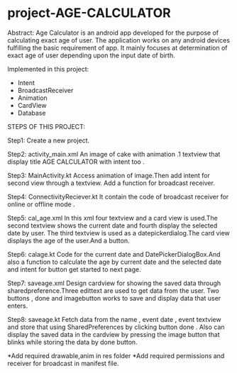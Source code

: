 # project-AGE-CALCULATOR
Abstract:
Age Calculator is an android app developed for the purpose of calculating exact age of user.
The application works on any android devices fulfilling the basic requirement of app.
It mainly focuses at determination of exact age of user depending upon the input date of birth.


Implemented in this project:
- Intent
- BroadcastReceiver
- Animation
- CardView
- Database

STEPS OF THIS PROJECT:

Step1: Create a new project.

Step2: activity_main.xml 
	 An image of cake with animation .1 textview that display title AGE CALCULATOR with intent too .
	
Step3: MainActivity.kt
	Access animation of image.Then add intent for second view through a textview. Add a function for broadcast receiver.

Step4: ConnectivityReciever.kt
	It contain the code of broadcast receiver for online or offline mode .

Step5: cal_age.xml
	 In this xml  four textview and a card view is used.The second textview shows the current date and fourth display the selected date by user.
	 The third textview is used as a datepickerdialog.The card view displays the age of the user.And a button.

Step6: calage.kt
	Code for the current date and DatePickerDialogBox.And also a function to calculate the age by current date and the selected date
	 and intent for button get started to next page.

Step7: saveage.xml
	Design cardview for showing the saved data through sharedpreference.Three edittext are used to get data from the user.
	Two buttons , done and imagebutton works to save and display data that user enters.

Step8: saveage.kt
	Fetch data from the name , event date , event textview and store that using SharedPreferences by clicking button done .
	Also can display the saved data in the cardview by pressing the image button that blinks while storing the data by done button.




*Add required drawable,anim in res folder
*Add required permissions and receiver for broadcast in manifest file.
